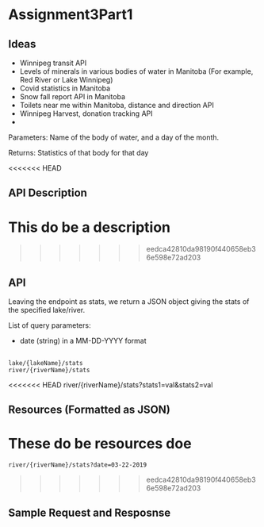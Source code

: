 # Assignment3Part1

## Ideas 
- Winnipeg transit API
- Levels of minerals in various bodies of water in Manitoba (For example, Red River or Lake Winnipeg)
- Covid statistics in Manitoba
- Snow fall report API in Manitoba
- Toilets near me within Manitoba, distance and direction API
- Winnipeg Harvest, donation tracking API
- 
  
  Parameters: Name of the body of water, and a day of the month. 
  
  Returns: Statistics of that body for that day



<<<<<<< HEAD
## API Description  
  This do be a description 
=======
>>>>>>> eedca42810da98190f440658eb36e598e72ad203


## API  

Leaving the endpoint as stats, we return a JSON object giving the stats of the specified lake/river.

List of query parameters:  
- date (string) in a MM-DD-YYYY format

##
    lake/{lakeName}/stats
    river/{riverName}/stats
<<<<<<< HEAD
    river/{riverName}/stats?stats1=val&stats2=val



## Resources (Formatted as JSON)  

These do be resources doe
=======
    river/{riverName}/stats?date=03-22-2019
>>>>>>> eedca42810da98190f440658eb36e598e72ad203

## Sample Request and Resposnse 
